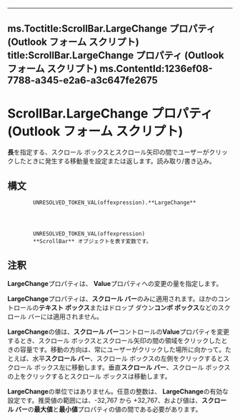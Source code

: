 

---
ms.Toctitle:ScrollBar.LargeChange プロパティ (Outlook フォーム スクリプト)
title:ScrollBar.LargeChange プロパティ (Outlook フォーム スクリプト)
ms.ContentId:1236ef08-7788-a345-e2a6-a3c647fe2675
---
# ScrollBar.LargeChange プロパティ (Outlook フォーム スクリプト)




**長**を指定する、スクロール ボックスとスクロール矢印の間でユーザーがクリックしたときに発生する移動量を設定または返します。読み取り/書き込み。

## 構文

            UNRESOLVED_TOKEN_VAL(offexpression).**LargeChange**




            UNRESOLVED_TOKEN_VAL(offexpression)
            **ScrollBar** オブジェクトを表す変数です。



## 注釈
**LargeChange**プロパティは、 **Value**プロパティへの変更の量を指定します。



**LargeChange**プロパティは、**スクロール バー**のみに適用されます。ほかのコントロールの**テキスト ボックス**またはドロップ ダウン**コンボ ボックス**などのスクロール バーには適用されません。



**LargeChange**の値は、**スクロール バー**コントロールの**Value**プロパティを変更するとき、スクロール ボックスとスクロール矢印の間の領域をクリックしたときの容量です。移動の方向は、常にユーザーがクリックした場所に向かって。たとえば、水平**スクロール バー**、スクロール ボックスの左側をクリックするとスクロール ボックス左に移動します。垂直**スクロール バー**、スクロール ボックスの上をクリックするとスクロール ボックスは移動します。



**LargeChange**の単位ではありません。任意の整数は、 **LargeChange**の有効な設定です。推奨値の範囲には、-32,767 から +32,767、および値は、**スクロール バー**の**最大値**と**最小値**プロパティの値の間である必要があります。




